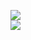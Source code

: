 [![](https://img.shields.io/badge/Made%20With-Github%20Spray-lightgrey.svg?style=for-the-badge&logo=github)](https://github.com/Annihil/github-spray#146)  
[![](https://i.imgur.com/2DrTn0Z.gif)](https://github.com/Annihil/github-spray)